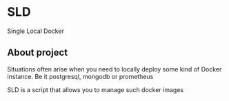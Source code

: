 # SLD
Single Local Docker

## About project
Situations often arise when you need to locally deploy some kind of Docker instance. Be it postgresql, mongodb or prometheus

SLD is a script that allows you to manage such docker images

